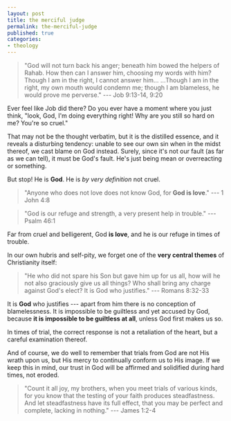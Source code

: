 ```yaml
---
layout: post
title: the merciful judge
permalink: the-merciful-judge
published: true
categories:
- theology
---
```


> "God will not turn back his anger; beneath him bowed the helpers of
> Rahab. How then can I answer him, choosing my words with him? Though I
> am in the right, I cannot answer him... ...Though I am in the right,
> my own mouth would condemn me; though I am blameless, he would prove
> me perverse." --- Job 9:13-14, 9:20

Ever feel like Job did there? Do you ever have a moment where you just
think, "look, God, I'm doing everything right! Why are you still so hard
on me? You're so cruel."

That may not be the thought verbatim, but it is the distilled essence,
and it reveals a disturbing tendency: unable to see our own sin when in
the midst thereof, we cast blame on God instead. Surely, since it's not
our fault (as far as we can tell), it must be God's fault. He's just
being mean or overreacting or something.

But stop! He is **God**. He is *by very definition* not cruel.

> "Anyone who does not love does not know God, for **God is love**." ---
> 1 John 4:8

> "God is our refuge and strength, a very present help in trouble." ---
> Psalm 46:1

Far from cruel and belligerent, God **is love**, and he is our refuge in
times of trouble.

In our own hubris and self-pity, we forget one of the **very central
themes** of Christianity itself:

> "He who did not spare his Son but gave him up for us all, how will he
> not also graciously give us all things? Who shall bring any charge
> against God's elect? It is God who justifies." --- Romans 8:32-33

It is **God** who justifies --- apart from him there is no conception of
blamelessness. It is impossible to be guiltless and yet accused by God,
because **it is impossible to be guiltless at all**, unless God first
makes us so.

In times of trial, the correct response is not a retaliation of the
heart, but a careful examination thereof.

And of course, we do well to remember that trials from God are not His
wrath upon us, but His mercy to continually conform us to His image. If
we keep this in mind, our trust in God will be affirmed and solidified
during hard times, not eroded.

> "Count it all joy, my brothers, when you meet trials of various kinds,
> for you know that the testing of your faith produces steadfastness.
> And let steadfastness have its full effect, that you may be perfect
> and complete, lacking in nothing." --- James 1:2-4

